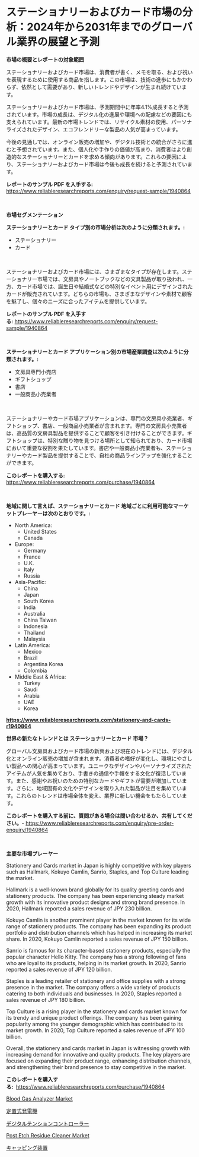 <p><h1>ステーショナリーおよびカード市場の分析：2024年から2031年までのグローバル業界の展望と予測</h1></p><p><strong>市場の概要とレポートの対象範囲</strong></p>
<p><p>ステーショナリーおよびカード市場は、消費者が書く、メモを取る、および祝いを表現するために使用する商品を指します。この市場は、技術の進歩にもかかわらず、依然として需要があり、新しいトレンドやデザインが生まれ続けています。</p><p>ステーショナリーおよびカード市場は、予測期間中に年率4.1%成長すると予測されています。市場の成長は、デジタル化の進展や環境への配慮などの要因にも支えられています。最新の市場トレンドでは、リサイクル素材の使用、パーソナライズされたデザイン、エコフレンドリーな製品の人気が高まっています。</p><p>今後の見通しでは、オンライン販売の増加や、デジタル技術との統合がさらに進むと予想されています。また、個人化や手作りの価値が高まり、消費者はより創造的なステーショナリーとカードを求める傾向があります。これらの要因により、ステーショナリーおよびカード市場は今後も成長を続けると予測されています。</p></p>
<p><strong>レポートのサンプル PDF を入手する:</strong> <a href="https://www.reliableresearchreports.com/enquiry/request-sample/1940864">https://www.reliableresearchreports.com/enquiry/request-sample/1940864</a></p>
<p>&nbsp;</p>
<p><strong>市場セグメンテーション</strong></p>
<p><strong>ステーショナリーとカード タイプ別の市場分析は次のように分類されます。:</strong></p>
<p><ul><li>ステーショナリー</li><li>カード</li></ul></p>
<p>&nbsp;</p>
<p><p>ステーショナリーおよびカード市場には、さまざまなタイプが存在します。ステーショナリー市場では、文房具やノートブックなどの文具製品が取り扱われ、一方、カード市場では、誕生日や結婚式などの特別なイベント用にデザインされたカードが販売されています。どちらの市場も、さまざまなデザインや素材で顧客を魅了し、個々のニーズに合ったアイテムを提供しています。</p></p>
<p><strong>レポートのサンプル PDF を入手する:</strong>&nbsp;<a href="https://www.reliableresearchreports.com/enquiry/request-sample/1940864">https://www.reliableresearchreports.com/enquiry/request-sample/1940864</a></p>
<p>&nbsp;</p>
<p><strong> ステーショナリーとカード アプリケーション別の市場産業調査は次のように分類されます。:</strong></p>
<p><ul><li>文房具専門小売店</li><li>ギフトショップ</li><li>書店</li><li>一般商品小売業者</li></ul></p>
<p>&nbsp;</p>
<p><p>ステーショナリーやカード市場アプリケーションは、専門の文房具小売業者、ギフトショップ、書店、一般商品小売業者が含まれます。専門の文房具小売業者は、高品質の文房具製品を提供することで顧客を引き付けることができます。ギフトショップは、特別な贈り物を見つける場所として知られており、カード市場において重要な役割を果たしています。書店や一般商品小売業者も、ステーショナリーやカード製品を提供することで、自社の商品ラインアップを強化することができます。</p></p>
<p><strong>このレポートを購入する:</strong>&nbsp; <a href="https://www.reliableresearchreports.com/purchase/1940864">https://www.reliableresearchreports.com/purchase/1940864</a></p>
<p>&nbsp;</p>
<p><strong>地域に関して言えば、ステーショナリーとカード 地域ごとに利用可能なマーケットプレーヤーは次のとおりです。:</strong></p>
<p><ul>
    <li>
        North America:
        <ul>
            <li>United States</li>
            <li>Canada</li>
        </ul>
    </li>
    <li>
        Europe:
        <ul>
            <li>Germany</li>
            <li>France</li>
            <li>U.K.</li>
            <li>Italy</li>
            <li>Russia</li>
        </ul>
    </li>
    <li>
        Asia-Pacific:
        <ul>
            <li>China</li>
            <li>Japan</li>
            <li>South Korea</li>
            <li>India</li>
            <li>Australia</li>
            <li>China Taiwan</li>
            <li>Indonesia</li>
            <li>Thailand</li>
            <li>Malaysia</li>
        </ul>
    </li>
    <li>
        Latin America:
        <ul>
            <li>Mexico</li>
            <li>Brazil</li>
            <li>Argentina Korea</li>
            <li>Colombia</li>
        </ul>
    </li>
    <li>
        Middle East & Africa:
        <ul>
            <li>Turkey</li>
            <li>Saudi</li>
            <li>Arabia</li>
            <li>UAE</li>
            <li>Korea</li>
        </ul>
    </li>
    </ul></p>
<p><strong><a href="https://www.reliableresearchreports.com/stationery-and-cards-r1940864">https://www.reliableresearchreports.com/stationery-and-cards-r1940864</a></strong>&nbsp;</p>
<p><strong>世界の新たなトレンドとは ステーショナリーとカード 市場？</strong></p>
<p><p>グローバル文房具およびカード市場の新興および現在のトレンドには、デジタル化とオンライン販売の増加が含まれます。消費者の嗜好が変化し、環境にやさしい製品への関心が高まっています。ユニークなデザインやパーソナライズされたアイテムが人気を集めており、手書きの通信や手帽をする文化が復活しています。また、感謝やお祝いのための特別なカードやギフトが需要が増加しています。さらに、地域固有の文化やデザインを取り入れた製品が注目を集めています。これらのトレンドは市場全体を変え、業界に新しい機会をもたらしています。</p></p>
<p><strong>このレポートを購入する前に、質問がある場合は問い合わせるか、共有してください。</strong>- <a href="https://www.reliableresearchreports.com/enquiry/pre-order-enquiry/1940864">https://www.reliableresearchreports.com/enquiry/pre-order-enquiry/1940864</a></p>
<p>&nbsp;</p>
<p><strong>主要な市場プレーヤー</strong></p>
<p><p>Stationery and Cards market in Japan is highly competitive with key players such as Hallmark, Kokuyo Camlin, Sanrio, Staples, and Top Culture leading the market. </p><p>Hallmark is a well-known brand globally for its quality greeting cards and stationery products. The company has been experiencing steady market growth with its innovative product designs and strong brand presence. In 2020, Hallmark reported a sales revenue of JPY 230 billion.</p><p>Kokuyo Camlin is another prominent player in the market known for its wide range of stationery products. The company has been expanding its product portfolio and distribution channels which has helped in increasing its market share. In 2020, Kokuyo Camlin reported a sales revenue of JPY 150 billion.</p><p>Sanrio is famous for its character-based stationery products, especially the popular character Hello Kitty. The company has a strong following of fans who are loyal to its products, helping in its market growth. In 2020, Sanrio reported a sales revenue of JPY 120 billion.</p><p>Staples is a leading retailer of stationery and office supplies with a strong presence in the market. The company offers a wide variety of products catering to both individuals and businesses. In 2020, Staples reported a sales revenue of JPY 180 billion.</p><p>Top Culture is a rising player in the stationery and cards market known for its trendy and unique product offerings. The company has been gaining popularity among the younger demographic which has contributed to its market growth. In 2020, Top Culture reported a sales revenue of JPY 100 billion.</p><p>Overall, the stationery and cards market in Japan is witnessing growth with increasing demand for innovative and quality products. The key players are focused on expanding their product range, enhancing distribution channels, and strengthening their brand presence to stay competitive in the market.</p></p>
<p><strong>このレポートを購入する:</strong>&nbsp;&nbsp;<a href="https://www.reliableresearchreports.com/purchase/1940864">https://www.reliableresearchreports.com/purchase/1940864</a></p>
<p><p><a href="https://github.com/arionmp/Market-Research-Report-List-3/blob/main/blood-gas-analyzer-market.md">Blood Gas Analyzer Market</a></p><p><a href="https://github.com/TerrellConn/Market-Research-Report-List-1/blob/main/778777351464.md">定置式発電機</a></p><p><a href="https://medium.com/@charityrice70/%E3%83%87%E3%82%B8%E3%82%BF%E3%83%AB%E3%83%86%E3%83%B3%E3%82%B7%E3%83%A7%E3%83%B3%E3%82%B3%E3%83%B3%E3%83%88%E3%83%AD%E3%83%BC%E3%83%A9%E3%83%BC%E5%B8%82%E5%A0%B4%E8%A6%8F%E6%A8%A1-%E5%B8%82%E5%A0%B4%E5%B1%95%E6%9C%9B%E3%81%A8%E5%B8%82%E5%A0%B4%E4%BA%88%E6%B8%AC-2024%E5%B9%B4-2031%E5%B9%B4-73cd78d8030d">デジタルテンションコントローラー</a></p><p><a href="https://issuu.com/reportprime-2/docs/post-etch-residue-cleaner-market-size-2030.pptx">Post Etch Residue Cleaner Market</a></p><p><a href="https://medium.com/@adaming121/%E3%82%AD%E3%83%A3%E3%83%83%E3%83%97%E8%A3%85%E7%BD%AE%E5%B8%82%E5%A0%B4%E8%AA%BF%E6%9F%BB%E3%83%AC%E3%83%9D%E3%83%BC%E3%83%88-%E3%81%9D%E3%81%AE%E6%AD%B4%E5%8F%B2%E3%81%A82031%E5%B9%B4%E3%81%BE%E3%81%A7%E3%81%AE%E4%BA%88%E6%B8%AC-b2f9acbbe2b4">キャッピング装置</a></p></p>